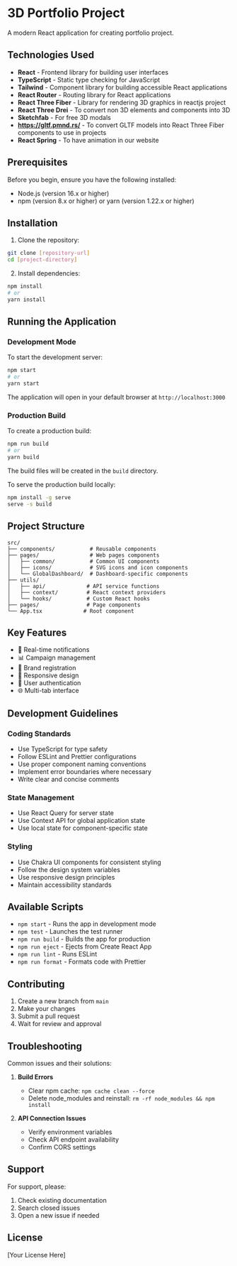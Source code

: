 # 3D Portfolio Project

A modern React application for creating portfolio project.

## Technologies Used

- **React** - Frontend library for building user interfaces
- **TypeScript** - Static type checking for JavaScript
- **Tailwind** - Component library for building accessible React applications
- **React Router** - Routing library for React applications
- **React Three Fiber** - Library for rendering 3D graphics in reactjs project
- **React Three Drei** - To convert non 3D elements and components into 3D
- **Sketchfab** - For free 3D modals
- **https://gltf.pmnd.rs/** - To convert GLTF models into React Three Fiber components to use in projects
- **React Spring** - To have animation in our website
## Prerequisites

Before you begin, ensure you have the following installed:
- Node.js (version 16.x or higher)
- npm (version 8.x or higher) or yarn (version 1.22.x or higher)

## Installation

1. Clone the repository:
```bash
git clone [repository-url]
cd [project-directory]
```

2. Install dependencies:
```bash
npm install
# or
yarn install
```

## Running the Application

### Development Mode

To start the development server:
```bash
npm start
# or
yarn start
```
The application will open in your default browser at `http://localhost:3000`

### Production Build

To create a production build:
```bash
npm run build
# or
yarn build
```

The build files will be created in the `build` directory.

To serve the production build locally:
```bash
npm install -g serve
serve -s build
```

## Project Structure

```
src/
├── components/           # Reusable components
├── pages/                # Web pages components
│   ├── common/           # Common UI components
│   ├── icons/            # SVG icons and icon components
│   └── GlobalDashboard/  # Dashboard-specific components
├── utils/
│   ├── api/             # API service functions
│   ├── context/         # React context providers
│   └── hooks/           # Custom React hooks
├── pages/               # Page components
└── App.tsx             # Root component
```

## Key Features

- 🔔 Real-time notifications
- 📊 Campaign management
- 🏢 Brand registration
- 📱 Responsive design
- 🔐 User authentication
- 🌐 Multi-tab interface

## Development Guidelines

### Coding Standards

- Use TypeScript for type safety
- Follow ESLint and Prettier configurations
- Use proper component naming conventions
- Implement error boundaries where necessary
- Write clear and concise comments

### State Management

- Use React Query for server state
- Use Context API for global application state
- Use local state for component-specific state

### Styling

- Use Chakra UI components for consistent styling
- Follow the design system variables
- Use responsive design principles
- Maintain accessibility standards

## Available Scripts

- `npm start` - Runs the app in development mode
- `npm test` - Launches the test runner
- `npm run build` - Builds the app for production
- `npm run eject` - Ejects from Create React App
- `npm run lint` - Runs ESLint
- `npm run format` - Formats code with Prettier

## Contributing

1. Create a new branch from `main`
2. Make your changes
3. Submit a pull request
4. Wait for review and approval

## Troubleshooting

Common issues and their solutions:

1. **Build Errors**
   - Clear npm cache: `npm cache clean --force`
   - Delete node_modules and reinstall: `rm -rf node_modules && npm install`

2. **API Connection Issues**
   - Verify environment variables
   - Check API endpoint availability
   - Confirm CORS settings

## Support

For support, please:
1. Check existing documentation
2. Search closed issues
3. Open a new issue if needed

## License

[Your License Here]